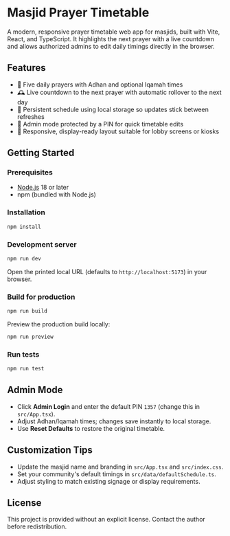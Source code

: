 # Masjid Prayer Timetable

A modern, responsive prayer timetable web app for masjids, built with Vite, React, and TypeScript. It highlights the next prayer with a live countdown and allows authorized admins to edit daily timings directly in the browser.

## Features

- 🌙 Five daily prayers with Adhan and optional Iqamah times
- 🕰️ Live countdown to the next prayer with automatic rollover to the next day
- 💾 Persistent schedule using local storage so updates stick between refreshes
- 🔐 Admin mode protected by a PIN for quick timetable edits
- 📱 Responsive, display-ready layout suitable for lobby screens or kiosks

## Getting Started

### Prerequisites

- [Node.js](https://nodejs.org/) 18 or later
- npm (bundled with Node.js)

### Installation

```powershell
npm install
```

### Development server

```powershell
npm run dev
```

Open the printed local URL (defaults to `http://localhost:5173`) in your browser.

### Build for production

```powershell
npm run build
```

Preview the production build locally:

```powershell
npm run preview
```

### Run tests

```powershell
npm run test
```

## Admin Mode

- Click **Admin Login** and enter the default PIN `1357` (change this in `src/App.tsx`).
- Adjust Adhan/Iqamah times; changes save instantly to local storage.
- Use **Reset Defaults** to restore the original timetable.

## Customization Tips

- Update the masjid name and branding in `src/App.tsx` and `src/index.css`.
- Set your community's default timings in `src/data/defaultSchedule.ts`.
- Adjust styling to match existing signage or display requirements.

## License

This project is provided without an explicit license. Contact the author before redistribution.
